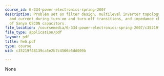 ```yaml
---
course_id: 6-334-power-electronics-spring-2007
description: Problem set on filter design, multilevel inverter topology, device voltage
  and current during turn-on and turn-off transitions, and impedance characteristics
  of Sanyo OSCON capacitors.
file_location: /coursemedia/6-334-power-electronics-spring-2007/c35219f48139ca5e2b7c4566e5dd009b_hw6.pdf
file_type: application/pdf
layout: pdf
title: hw6.pdf
type: course
uid: c35219f48139ca5e2b7c4566e5dd009b

---
```

None
